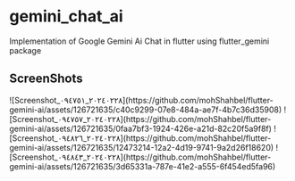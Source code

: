 # gemini_chat_ai

Implementation of Google Gemini Ai Chat in flutter using flutter_gemini package 

## ScreenShots 

<p float="left">
![Screenshot_٢٠٢٤٠٢٢٨_٠٩٤٧٥١](https://github.com/mohShahbel/flutter-gemini-ai/assets/126721635/c40c9299-07e8-484a-ae7f-4b7c36d35908)
![Screenshot_٢٠٢٤٠٢٢٨_٠٩٤٧٥٧](https://github.com/mohShahbel/flutter-gemini-ai/assets/126721635/0faa7bf3-1924-426e-a21d-82c20f5a9f8f)
![Screenshot_٢٠٢٤٠٢٢٨_٠٩٤٨٢٦](https://github.com/mohShahbel/flutter-gemini-ai/assets/126721635/12473214-12a2-4d19-9741-9a2d26f18620)
![Screenshot_٢٠٢٤٠٢٢٨_٠٩٤٨٤٣](https://github.com/mohShahbel/flutter-gemini-ai/assets/126721635/3d65331a-787e-41e2-a555-6f454ed5fa96)
</p>
